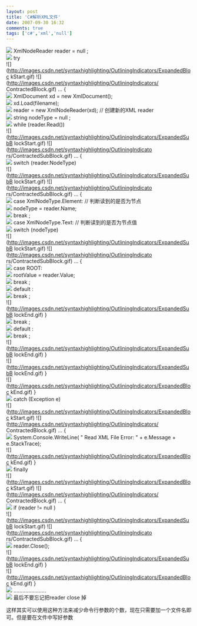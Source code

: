 ```yaml
---
layout: post
title: 'C#解析XML文件'
date: 2007-09-30 16:32
comments: true
tags: ['c#','xml','null']
---
```


![](http://images.csdn.net/syntaxhighlighting/OutliningIndicators/None.gif)
XmlNodeReader reader  =  null  ;  
![](http://images.csdn.net/syntaxhighlighting/OutliningIndicators/None.gif)
try  
![](http://images.csdn.net/syntaxhighlighting/OutliningIndicators/ExpandedBloc
kStart.gif) ![](http://images.csdn.net/syntaxhighlighting/OutliningIndicators/
ContractedBlock.gif) ...  {  
![](http://images.csdn.net/syntaxhighlighting/OutliningIndicators/InBlock.gif)
XmlDocument xd  =  new  XmlDocument();  
![](http://images.csdn.net/syntaxhighlighting/OutliningIndicators/InBlock.gif)
xd.Load(filename);  
![](http://images.csdn.net/syntaxhighlighting/OutliningIndicators/InBlock.gif)
reader  =  new  XmlNodeReader(xd);  //  创建新的XML reader  
![](http://images.csdn.net/syntaxhighlighting/OutliningIndicators/InBlock.gif)
string  nodeType  =  null  ;  
![](http://images.csdn.net/syntaxhighlighting/OutliningIndicators/InBlock.gif)
while  (reader.Read())  
![](http://images.csdn.net/syntaxhighlighting/OutliningIndicators/ExpandedSubB
lockStart.gif) ![](http://images.csdn.net/syntaxhighlighting/OutliningIndicato
rs/ContractedSubBlock.gif) ...  {  
![](http://images.csdn.net/syntaxhighlighting/OutliningIndicators/InBlock.gif)
switch  (reader.NodeType)  
![](http://images.csdn.net/syntaxhighlighting/OutliningIndicators/ExpandedSubB
lockStart.gif) ![](http://images.csdn.net/syntaxhighlighting/OutliningIndicato
rs/ContractedSubBlock.gif) ...  {  
![](http://images.csdn.net/syntaxhighlighting/OutliningIndicators/InBlock.gif)
case  XmlNodeType.Element:  //  判断读到的是否为节点  
![](http://images.csdn.net/syntaxhighlighting/OutliningIndicators/InBlock.gif)
nodeType  =  reader.Name;  
![](http://images.csdn.net/syntaxhighlighting/OutliningIndicators/InBlock.gif)
break  ;  
![](http://images.csdn.net/syntaxhighlighting/OutliningIndicators/InBlock.gif)
case  XmlNodeType.Text:  //  判断读到的是否为节点值  
![](http://images.csdn.net/syntaxhighlighting/OutliningIndicators/InBlock.gif)
switch  (nodeType)  
![](http://images.csdn.net/syntaxhighlighting/OutliningIndicators/ExpandedSubB
lockStart.gif) ![](http://images.csdn.net/syntaxhighlighting/OutliningIndicato
rs/ContractedSubBlock.gif) ...  {  
![](http://images.csdn.net/syntaxhighlighting/OutliningIndicators/InBlock.gif)
case  ROOT:  
![](http://images.csdn.net/syntaxhighlighting/OutliningIndicators/InBlock.gif)
rootValue  =  reader.Value;  
![](http://images.csdn.net/syntaxhighlighting/OutliningIndicators/InBlock.gif)
break  ;  
![](http://images.csdn.net/syntaxhighlighting/OutliningIndicators/InBlock.gif)
default  :  
![](http://images.csdn.net/syntaxhighlighting/OutliningIndicators/InBlock.gif)
break  ;  
![](http://images.csdn.net/syntaxhighlighting/OutliningIndicators/ExpandedSubB
lockEnd.gif) }  
![](http://images.csdn.net/syntaxhighlighting/OutliningIndicators/InBlock.gif)
break  ;  
![](http://images.csdn.net/syntaxhighlighting/OutliningIndicators/InBlock.gif)
default  :  
![](http://images.csdn.net/syntaxhighlighting/OutliningIndicators/InBlock.gif)
break  ;  
![](http://images.csdn.net/syntaxhighlighting/OutliningIndicators/ExpandedSubB
lockEnd.gif) }  
![](http://images.csdn.net/syntaxhighlighting/OutliningIndicators/ExpandedSubB
lockEnd.gif) }  
![](http://images.csdn.net/syntaxhighlighting/OutliningIndicators/ExpandedBloc
kEnd.gif) }  
![](http://images.csdn.net/syntaxhighlighting/OutliningIndicators/None.gif)
catch  (Exception e)  
![](http://images.csdn.net/syntaxhighlighting/OutliningIndicators/ExpandedBloc
kStart.gif) ![](http://images.csdn.net/syntaxhighlighting/OutliningIndicators/
ContractedBlock.gif) ...  {  
![](http://images.csdn.net/syntaxhighlighting/OutliningIndicators/InBlock.gif)
System.Console.WriteLine(  "  Read XML File Error:  "  \+  e.Message  \+
e.StackTrace);  
![](http://images.csdn.net/syntaxhighlighting/OutliningIndicators/ExpandedBloc
kEnd.gif) }  
![](http://images.csdn.net/syntaxhighlighting/OutliningIndicators/None.gif)
finally  
![](http://images.csdn.net/syntaxhighlighting/OutliningIndicators/ExpandedBloc
kStart.gif) ![](http://images.csdn.net/syntaxhighlighting/OutliningIndicators/
ContractedBlock.gif) ...  {  
![](http://images.csdn.net/syntaxhighlighting/OutliningIndicators/InBlock.gif)
if  (reader  !=  null  )  
![](http://images.csdn.net/syntaxhighlighting/OutliningIndicators/ExpandedSubB
lockStart.gif) ![](http://images.csdn.net/syntaxhighlighting/OutliningIndicato
rs/ContractedSubBlock.gif) ...  {  
![](http://images.csdn.net/syntaxhighlighting/OutliningIndicators/InBlock.gif)
reader.Close();  
![](http://images.csdn.net/syntaxhighlighting/OutliningIndicators/ExpandedSubB
lockEnd.gif) }  
![](http://images.csdn.net/syntaxhighlighting/OutliningIndicators/ExpandedBloc
kEnd.gif) }  
![](http://images.csdn.net/syntaxhighlighting/OutliningIndicators/None.gif)
......................  
![](http://images.csdn.net/syntaxhighlighting/OutliningIndicators/None.gif)
最后不要忘记把reader close 掉

这样其实可以使用这种方法来减少命令行参数的个数，现在只需要加一个文件名即可。但是要在文件中写好参数

